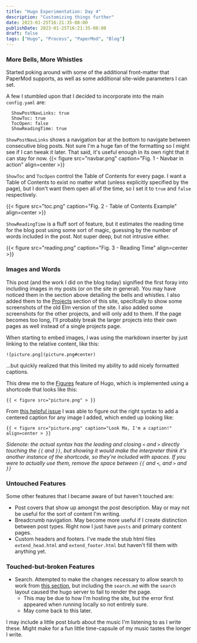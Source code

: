 ```yaml
---
title: "Hugo Experimentation: Day 4"
description: "Customizing things further"
date: 2023-01-25T16:21:35-08:00
publishDate: 2023-01-25T16:21:35-08:00
draft: false
tags: ["Hugo", "Process", "PaperMod", "Blog"]
---
```


### More Bells, More Whistles
Started poking around with some of the additional front-matter that PaperMod supports, as well as some additional site-wide parameters I can set.

A few I stumbled upon that I decided to incorporate into the main `config.yaml` are:
```
  ShowPostNavLinks: true
  ShowToc: true
  TocOpen: false
  ShowReadingTime: true
```
`ShowPostNavLinks` shows a navigation bar at the bottom to navigate between consecutive blog posts. Not sure I'm a huge fan of the formatting so I might see if I can tweak it later. That said, it's useful enough in its own right that it can stay for now.
{{< figure src="navbar.png" caption="Fig. 1 - Navbar in action" align=center >}}

`ShowToc` and `TocOpen` control the Table of Contents for every page. I want a Table of Contents to exist no matter what (unless explicitly specified by the page), but I don't want them open all of the time, so I set it to `true` and `false` respectively.

{{< figure src="toc.png" caption="Fig. 2 - Table of Contents Example" align=center >}}

`ShowReadingTime` is a fluff sort of feature, but it estimates the reading time for the blog post using some sort of magic, guessing by the number of words included in the post. Not super deep, but not intrusive either.

{{< figure src="reading.png" caption="Fig. 3 - Reading Time" align=center >}}

### Images and Words

This post (and the work I did on the blog today) signified the first foray into including images in my posts (or on the site in general). You may have noticed them in the section above detailing the bells and whistles. I also added them to the [Projects](/projects) section of this site, specifcally to show some screenshots of the old Elm version of the site. 
I also added some screenshots for the other projects, and will only add to them. If the page becomes too long, I'll probably break the larger projects into their own pages as well instead of a single projects page.

When starting to embed images, I was using the markdown inserter by just linking to the relative content, like this:
```
![picture.png](picture.png#center)
```

...but quickly realized that this limited my ability to add nicely formatted captions.

This drew me to the [Figures](https://gohugo.io/content-management/shortcodes/#figure) feature of Hugo, which is implemented using a shortcode that looks like this:
```
{{ < figure src="picture.png" > }}
```

From [this helpful issue](https://github.com/adityatelange/hugo-PaperMod/issues/816) I was able to figure out the right syntax to add a centered caption for any image I added, which ended up looking like:

```
{{ < figure src="picture.png" caption="Look Ma, I'm a caption!" align=center > }}
```
*Sidenote: the actual syntax has the leading and closing `<` and `>` directly touching the `{{` and `}}`, but showing it would make the interpreter think it's another instance of the shortcode, so they're included with spaces. If you were to actually use them, remove the space between `{{` and `<`, and `>` and `}}`*

### Untouched Features
Some other features that I became aware of but haven't touched are:
- Post covers that show up amongst the post description. May or may not be useful for the sort of content I'm writing.
- Breadcrumb navigation. May become more useful if I create distinction between post types. Right now I just have `posts` and primary content pages.
- Custom headers and footers. I've made the stub html files `extend_head.html` and `extend_footer.html` but haven't fill them with anything yet.

### Touched-but-broken Features
- Search. Attempted to make the changes necessary to allow search to work from [this section](https://adityatelange.github.io/hugo-PaperMod/posts/papermod/papermod-features/#search-page), but including the `search.md` with the `search` layout caused the hugo server to fail to render the page.
  - This may be due to how I'm hosting the site, but the error first appeared when running locally so not entirely sure.
  - May come back to this later.

I may include a little post blurb about the music I'm listening to as I write these. Might make for a fun little time-capsule of my music tastes the longer I write.